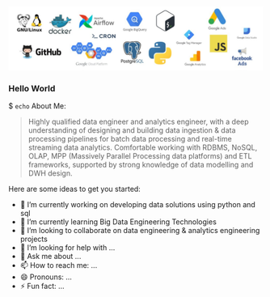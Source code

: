 ![image info](tech-stack.jpeg)

### Hello World

$ `echo` About Me:
> Highly qualified data engineer and analytics engineer, with a deep understanding of designing and building data ingestion & data processing pipelines for batch data processing and real-time streaming data analytics. Comfortable working with RDBMS, NoSQL, OLAP, MPP (Massively Parallel Processing data platforms) and ETL frameworks, supported by strong knowledge of data modelling and DWH design.



Here are some ideas to get you started:

- 🔭 I’m currently working on developing data solutions using python and sql
- 🌱 I’m currently learning Big Data Engineering Technologies
- 👯 I’m looking to collaborate on data engineering & analytics engineering projects
- 🤔 I’m looking for help with ...
- 💬 Ask me about ...
- 📫 How to reach me: ...
- 😄 Pronouns: ...
- ⚡ Fun fact: ...

